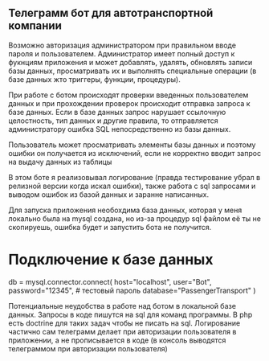 ## Телеграмм бот для автотранспортной компании

Возможно авторизация администратором при правильном вводе пароля и пользователем. 
Администратор имеет полный доступ к фукнциям приложения и может добавлять, удалять, обновлять записи базы данных, просматривать их и выполнять специальные операции (в базе данных жто триггеры, функции, процедуры). 

При работе с ботом происходят проверки введенных пользователем данных и при прохождении проверок происходит отправка запроса к базе данных. 
Если в базе данных запрос нарушает ссылочную целостность, тип данных и другие правила, то отправляется администратору ошибка SQL непосредственно из базы данных.

Пользователь может просматривать элементы базы данных и поэтому ошибки он получается из исключений, если не корректно вводит запрос на выдачу данных из таблицы

В этом боте я реализовывал логирование (правда тестирование убрал в релизной версии когда искал ошибки), также работа с sql запросами и выводом ошибок из базой данных и заранне написанных.

Для запуска приложения необохдима база данных, которая у меня локально была на mysql создана, но из-за процедур sql файлом её ты не скопируешь, ошибка будет и запустить бота не получится.

# Подключение к базе данных
<p>
    db = mysql.connector.connect(
    host="localhost",
    user="Bot",
    password="12345",  # тестовый пароль
    database="PassengerTransport"
    )
</p>

Потенциальные неудобства в работе над ботом в локальной базе данных. 
Запросы в коде пишутся на sql для команд программы. В php есть doctrine для таких задач чтобы не писать на sql. Логирование частично сам телеграмм делает при авторизации пользователя в приложении, а не прописывается в коде (в консоль выводятся телеграммом при авторизации пользователя)
